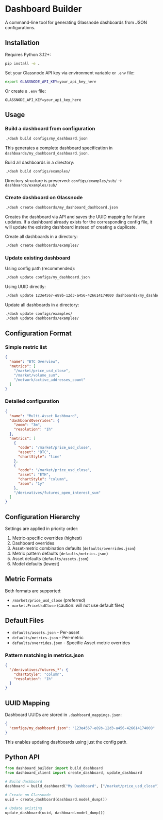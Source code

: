 # Dashboard Builder

A command-line tool for generating Glassnode dashboards from JSON configurations.

## Installation

Requires Python 3.12+:

```bash
pip install -e .
```

Set your Glassnode API key via environment variable or `.env` file:
```bash
export GLASSNODE_API_KEY=your_api_key_here
```

Or create a `.env` file:
```
GLASSNODE_API_KEY=your_api_key_here
```

## Usage

### Build a dashboard from configuration

```bash
./dash build configs/my_dashboard.json
```

This generates a complete dashboard specification in `dashboards/my_dashboard_dashboard.json`.

Build all dashboards in a directory:
```bash
./dash build configs/examples/
```

Directory structure is preserved: `configs/examples/sub/` → `dashboards/examples/sub/`

### Create dashboard on Glassnode

```bash
./dash create dashboards/my_dashboard_dashboard.json
```

Creates the dashboard via API and saves the UUID mapping for future updates. If a dashboard already exists for the corresponding config file, it will update the existing dashboard instead of creating a duplicate.

Create all dashboards in a directory:
```bash
./dash create dashboards/examples/
```

### Update existing dashboard

Using config path (recommended):
```bash
./dash update configs/my_dashboard.json
```

Using UUID directly:
```bash
./dash update 123e4567-e89b-12d3-a456-426614174000 dashboards/my_dashboard_dashboard.json
```

Update all dashboards in a directory:
```bash
./dash update configs/examples/
./dash update dashboards/examples/
```

## Configuration Format

### Simple metric list

```json
{
  "name": "BTC Overview",
  "metrics": [
    "/market/price_usd_close",
    "/market/volume_sum",
    "/network/active_addresses_count"
  ]
}
```

### Detailed configuration

```json
{
  "name": "Multi-Asset Dashboard",
  "dashboardOverrides": {
    "zoom": "3m",
    "resolution": "1h"
  },
  "metrics": [
    {
      "code": "/market/price_usd_close",
      "asset": "BTC",
      "chartStyle": "line"
    },
    {
      "code": "/market/price_usd_close", 
      "asset": "ETH",
      "chartStyle": "column",
      "zoom": "1y"
    },
    "/derivatives/futures_open_interest_sum"
  ]
}
```

## Configuration Hierarchy

Settings are applied in priority order:
1. Metric-specific overrides (highest)
2. Dashboard overrides
3. Asset-metric combination defaults (`defaults/overrides.json`)
4. Metric pattern defaults (`defaults/metrics.json`)
5. Asset defaults (`defaults/assets.json`)
6. Model defaults (lowest)

## Metric Formats

Both formats are supported:
- `/market/price_usd_close` (preferred)
- `market.PriceUsdClose` (caution: will not use default files)

## Default Files

- `defaults/assets.json` - Per-asset
- `defaults/metrics.json` - Per-metric
- `defaults/overrides.json` - Specific Asset-metric overrides

### Pattern matching in metrics.json

```json
{
  "/derivatives/futures_*": {
    "chartStyle": "column",
    "resolution": "1h"
  }
}
```

## UUID Mapping

Dashboard UUIDs are stored in `.dashboard_mappings.json`:

```json
{
  "configs/my_dashboard.json": "123e4567-e89b-12d3-a456-426614174000"
}
```

This enables updating dashboards using just the config path.

## Python API

```python
from dashboard_builder import build_dashboard
from dashboard_client import create_dashboard, update_dashboard

# Build dashboard
dashboard = build_dashboard("My Dashboard", ["/market/price_usd_close"])

# Create on Glassnode
uuid = create_dashboard(dashboard.model_dump())

# Update existing
update_dashboard(uuid, dashboard.model_dump())
```